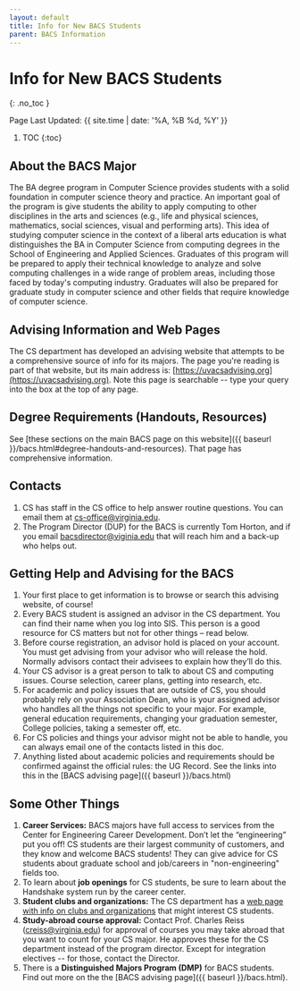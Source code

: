 ```yaml
---
layout: default
title: Info for New BACS Students
parent: BACS Information
---
```


# Info for New BACS Students
{: .no_toc }

Page Last Updated: {{ site.time | date: '%A, %B %d, %Y' }}


1. TOC
{:toc}



## About the BACS Major

The BA degree program in Computer Science provides students with a solid foundation in computer science theory and practice. An important goal of the program is give students the ability to apply computing to other disciplines in the arts and sciences (e.g., life and physical sciences, mathematics, social sciences, visual and performing arts). This idea of studying computer science in the context of a liberal arts education is what distinguishes the BA in Computer Science from computing degrees in the School of Engineering and Applied Sciences. Graduates of this program will be prepared to apply their technical knowledge to analyze and solve computing challenges in a wide range of problem areas, including those faced by today's computing industry. Graduates will also be prepared for graduate study in computer science and other fields that require knowledge of computer science.

## Advising Information and Web Pages

The CS department has developed an advising website that attempts to be a comprehensive source of info for its majors. The page you're reading is part of that website, but its main address is: [https://uvacsadvising.org](https://uvacsadvising.org). Note this page is searchable -- type your query into the box at the top of any page.

## Degree Requirements (Handouts, Resources)

See [these sections on the main BACS page on this website]({{ baseurl }}/bacs.html#degree-handouts-and-resources). That page has comprehensive information.

## Contacts

1. CS has staff in the CS office to help answer routine questions. You can email them at cs-office@virginia.edu. 
2. The Program Director (DUP) for the BACS is currently Tom Horton, and if you email bacsdirector@viginia.edu that will reach him and a back-up who helps out.

## Getting Help and Advising for the BACS

1. Your first place to get information is to browse or search this advising website, of course!
2. Every BACS student is assigned an advisor in the CS department. You can find their name when you log into SIS. This person is a good resource for CS matters but not for other things – read below.
3. Before course registration, an advisor hold is placed on your account. You must get advising from your advisor who will release the hold. Normally advisors contact their advisees to explain how they’ll do this.
4. Your CS advisor is a great person to talk to about CS and computing issues. Course selection, career plans, getting into research, etc.
5. For academic and policy issues that are outside of CS, you should probably rely on your Association Dean, who is your assigned advisor who handles all the things not specific to your major. For example, general education requirements, changing your graduation semester, College policies, taking a semester off, etc.
6. For CS policies and things your advisor might not be able to handle, you can always email one of the contacts listed in this doc. 
7. Anything listed about academic policies and requirements should be confirmed against the official rules: the UG Record.  See the links into this in the [BACS advising page]({{ baseurl }}/bacs.html)

## Some Other Things

1. __Career Services:__  BACS majors have full access to services from the Center for Engineering Career Development. Don’t let the “engineering” put you off!  CS students are their largest community of customers, and they know and welcome BACS students! They can give advice for CS students about graduate school and job/careers in "non-engineering" fields too.
2. To learn about __job openings__ for CS students, be sure to learn about the Handshake system run by the career center.
3. __Student clubs and organizations:__ The CS department has a [web page with info on clubs and organizations](https://engineering.virginia.edu/departments/computer-science/about-computer-science/clubs-and-groups) that might interest CS students. 
4. __Study-abroad course approval:__  Contact Prof. Charles Reiss (creiss@virginia.edu) for approval of courses you may take abroad that you want to count for your CS major. He approves these for the CS department instead of the program director. Except for integration electives -- for those, contact the Director.
5. There is a __Distinguished Majors Program (DMP)__ for BACS students.  Find out more on the the [BACS advising page]({{ baseurl }}/bacs.html).
